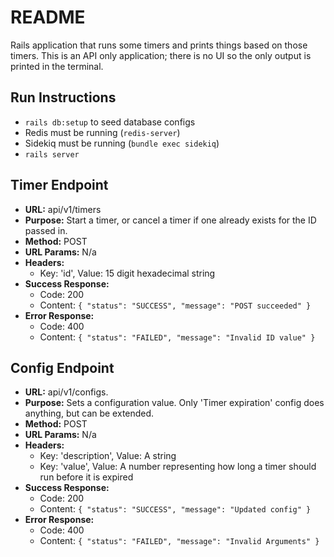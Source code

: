 # README

Rails application that runs some timers and prints things based on those timers. This is an API only application; there is no UI so the only output is printed in the terminal.

Run Instructions
---
* `rails db:setup` to seed database configs
* Redis must be running (`redis-server`)
* Sidekiq must be running (`bundle exec sidekiq`)
* `rails server`

Timer Endpoint
---
* **URL:** api/v1/timers
* **Purpose:** Start a timer, or cancel a timer if one already exists for the ID passed in.
* **Method:** POST 
* **URL Params:** N/a 
* **Headers:**
  * Key: 'id', Value: 15 digit hexadecimal string
* **Success Response:** 
  * Code: 200
  * Content: `{ "status": "SUCCESS", "message": "POST succeeded" }`
* **Error Response:** 
  * Code: 400
  * Content: `{ "status": "FAILED", "message": "Invalid ID value" }`

Config Endpoint
---
* **URL:** api/v1/configs. 
* **Purpose:** Sets a configuration value. Only 'Timer expiration' config does anything, but can be extended.
* **Method:** POST 
* **URL Params:** N/a 
* **Headers:** 
  * Key: 'description', Value: A string
  * Key: 'value', Value: A number representing how long a timer should run before it is expired
* **Success Response:** 
  * Code: 200
  * Content: `{ "status": "SUCCESS", "message": "Updated config" }`
* **Error Response:** 
  * Code: 400
  * Content: `{ "status": "FAILED", "message": "Invalid Arguments" }`